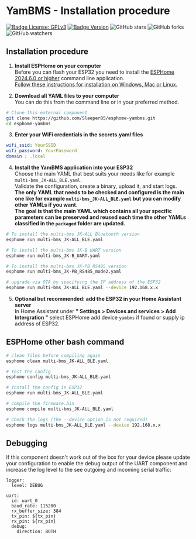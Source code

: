 # YamBMS - Installation procedure

[![Badge License: GPLv3](https://img.shields.io/badge/License-GPLv3-brightgreen.svg)](https://www.gnu.org/licenses/gpl-3.0)
[![Badge Version](https://img.shields.io/github/v/release/Sleeper85/esphome-jk-bms-can?include_prereleases&color=yellow&logo=DocuSign&logoColor=white)](https://github.com/Sleeper85/esphome-jk-bms-can/releases/latest)
![GitHub stars](https://img.shields.io/github/stars/Sleeper85/esphome-jk-bms-can)
![GitHub forks](https://img.shields.io/github/forks/Sleeper85/esphome-jk-bms-can)
![GitHub watchers](https://img.shields.io/github/watchers/Sleeper85/esphome-jk-bms-can)

## Installation procedure

1. **Install ESPHome on your computer**<br>
Before you can flash your ESP32 you need to install the [ESPHome 2024.6.0 or higher](https://github.com/esphome/esphome/releases) command line application.<br>
[Follow these instructions for installation on Windows, Mac or Linux.](https://esphome.io/guides/installing_esphome)

2. **Download all YAML files to your computer**<br>
You can do this from the command line or in your preferred method.

```bash
# Clone this external component
git clone https://github.com/Sleeper85/esphome-yambms.git
cd esphome-yambms
```

3. **Enter your WiFi credentials in the secrets.yaml files**

```yaml
wifi_ssid: YourSSID
wifi_password: YourPassword
domain : .local
```

4. **Install the YamBMS application into your ESP32**<br>
Choose the main YAML that best suits your needs like for example `multi-bms_JK-ALL_BLE.yaml`.<br>
Validate the configuration, create a binary, upload it, and start logs.<br>
**The only YAML that needs to be checked and configured is the main one like for example `multi-bms_JK-ALL_BLE.yaml` but you can modify other YAMLs if you want.<br>
The goal is that the main YAML which contains all your specific parameters can be preserved and reused each time the other YAMLs classified in the `packaged` folder are updated.**

```bash
# To install the multi-bms JK-ALL Bluetooth version
esphome run multi-bms_JK-ALL_BLE.yaml

# To install the multi-bms JK-B UART version
esphome run multi-bms_JK-B_UART.yaml

# To install the multi-bms JK-PB RS485 version
esphome run multi-bms_JK-PB_RS485_mode2.yaml

# upgrade via OTA by specifying the IP address of the ESP32
esphome run multi-bms_JK-ALL_BLE.yaml --device 192.168.x.x
```

5. **Optional but recommended: add the ESP32 in your Home Assistant server**<br>
In Home Assistant under **" Settings > Devices and services > Add Intergration "** select ESPHome add device `yambms` if found or supply ip address of ESP32.

## ESPHome other bash command

```bash
# clean files before compiling again
esphome clean multi-bms_JK-ALL_BLE.yaml

# test the config
esphome config multi-bms_JK-ALL_BLE.yaml

# install the config in ESP32
esphome run multi-bms_JK-ALL_BLE.yaml

# compile the firmware.bin
esphome compile multi-bms_JK-ALL_BLE.yaml

# check the logs (the --device option is not required)
esphome logs multi-bms_JK-ALL_BLE.yaml --device 192.168.x.x
```

## Debugging

If this component doesn't work out of the box for your device please update your configuration to enable the debug output of the UART component and increase the log level to the see outgoing and incoming serial traffic:

```
logger:
  level: DEBUG

uart:
  id: uart_0
  baud_rate: 115200
  rx_buffer_size: 384
  tx_pin: ${tx_pin}
  rx_pin: ${rx_pin}
  debug:
    direction: BOTH
```